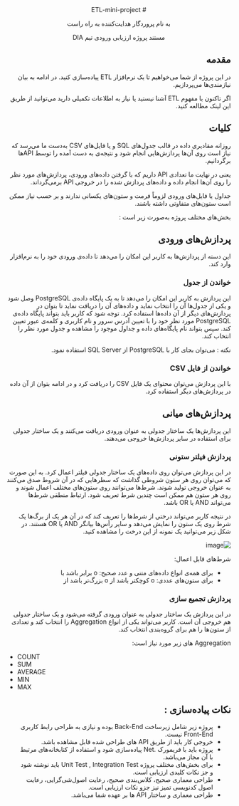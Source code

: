 <div dir='rtl' align="center">
 # ETL-mini-project
 
به نام پروردگار هدایت‌کننده به راه راست
 
 مستند پروژه ارزیابی ورودی تیم DIA
</div>
  <div dir="rtl" align='right'>

## مقدمه
در این پروژه از شما می‌خواهیم تا یک نرم‌افزار ETL پیاده‌سازی کنید. در ادامه به بیان نیازمندی‌ها می‌پردازیم.

اگر تاکنون با مفهوم ETL آشنا نیستید یا نیاز به اطلاعات تکمیلی دارید می‌توانید از طریق این لینک مطالعه کنید.
## کلیات
روزانه مقادیری داده در قالب جدول‌های SQL و یا فایل‌های CSV   به‌دست ما می‌رسد که نیاز است روی آن‌ها پردازش‌هایی انجام شود و نتیجه‌ی به دست آمده را توسط API‌ها برگردانیم.

یعنی در نهایت ما تعدادی API داریم که با گرفتن داده‌های ورودی، پردازش‌های مورد نظر را روی آن‌ها انجام داده و داده‌های پردازش شده را در خروجی API برمی‌گرداند.

جداول یا فایل‌های ورودی لزوماً فرمت و ستون‌های یکسانی ندارند و بر حسب نیاز ممکن است ستون‌های متفاوتی داشته باشند.

بخش‌های مختلف پروژه به‌صورت زیر است :
 
## پردازش‌های ورودی
این دسته از پردازش‌ها به کاربر این امکان را می‌دهد تا داده‌ی ورودی خود را به نرم‌افزار وارد کند.
### خواندن از جدول
این پردازش به کاربر این امکان را می‌دهد تا به یک پایگاه داده‌ی PostgreSQL وصل شود و یکی از جدول‌ها آن را انتخاب نماید و داده‌های آن را دریافت نماید تا بتوان در پردازش‌های دیگر از آن داده‌ها استفاده کرد. توجه شود که کاربر باید بتواند پایگاه داده‌ی PostgreSQL  مورد نظر خود را با تعیین آدرس سرور و نام کاربری و کلمه‌ی عبور تعیین کند. سپس بتواند نام پایگاه‌های داده و جداول موجود را مشاهده و جدول مورد نظر را انتخاب کند.

نکته : می‌توان بجای کار با PostgreSQL  از SQL Server استفاده نمود.
### خواندن از فایل CSV
با این پردازش می‌توان محتوای یک فایل CSV را دریافت کرد و در ادامه بتوان از آن داده در پردازش‌های دیگر استفاده کرد.
## پردازش‌های میانی
این پردازش‌ها یک ساختار جدولی به عنوان ورودی دریافت می‌کنند و یک ساختار جدولی برای استفاده در سایر پردازش‌ها خروجی می‌دهند.
 
### پردازش فیلتر ستونی
در این پردازش می‌توان روی داده‌های یک ساختار جدولی فیلتر اعمال کرد. به این صورت که می‌توان روی هر ستون شروطی گذاشت که سطرهایی که در آن شروط صدق می‌کنند به عنوان خروجی تولید شوند. شرط‌ها می‌توانند روی ستون‌های مختلف اعمال شوند و روی هر ستون هم ممکن است چندین شرط تعریف شود. ارتباط منطقی شرط‌ها می‌تواند AND یا OR باشد.

در نتیجه کاربر می‌تواند درختی از شرط‌ها را تعریف کند که در آن هر یک از برگ‌ها یک شرط روی یک ستون را نمایش می‌دهد و سایر رأس‌ها بیانگر AND یا OR هستند. در شکل زیر می‌توانید یک نمونه از این درخت را مشاهده کنید.

![image](https://github.com/amirali079/ETL-mini-project/assets/72334810/f808b342-2885-46fb-8668-bf2fd03b8953)


شرط‌های قابل اعمال:

+ برای همه‌ی انواع داده‌های متنی و عدد صحیح:
o       برابر باشد با
+ برای ستون‌های عددی:
o       کوچکتر باشد از
o       بزرگ‌تر باشد از
 
### پردازش تجمیع سازی
در این پردازش یک ساختار جدولی به عنوان ورودی گرفته می‌شود و یک ساختار جدولی هم خروجی آن است. کاربر می‌تواند یکی از انواع Aggregation را انتخاب کند و تعدادی از ستون‌ها را هم برای گروه‌بندی انتخاب کند.

Aggregation های زیر مورد نیاز است:
<div dir='ltr' align="justify">
 
+ COUNT
+ SUM
+ AVERAGE
+ MIN
+ MAX
  
 </div>

 
## نکات پیاده‌سازی :
+ پروژه زیر شامل زیرساخت Back-End بوده و نیازی به طراحی رابط کاربری Front-End نیست.
+ خروجی کار باید از طریق API های طراحی شده قابل مشاهده باشد.
+ پروژه باید با فریمورک .Net  پیاده‌سازی شود و استفاده از کتابخانه‌های مرتبط با آن مجاز می‌باشد.
+ برای بخش‌های مختلف پروژه Unit Test , Integration Test  باید نوشته شود و جز نکات کلیدی ارزیابی است.
+ طراحی معماری صحیح، کلاس‌بندی صحیح، رعایت اصول‌شی‌گرایی، رعایت اصول کدنویسی تمیز نیز جزو نکات ارزیابی است.
+ طراحی‌ معماری و ساختار API ها بر عهده شما می‌باشد.

</div>
